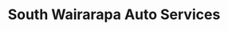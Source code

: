 ---
title: "South Wairarapa Auto Services"
url: /carterton/south-wairarapa-auto-services/
shop: Autowerkstatt
---